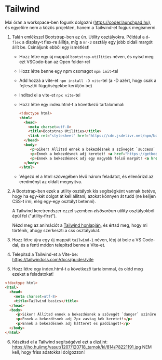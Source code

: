 # Tailwind

Mai órán a workspace-ben fogunk dolgozni (https://coder.launchpad.hu), és egyelőre nem a közös projekten, hanem a Tailwind-et fogjuk megismerni.

1. Talán emlékszel Bootstrap-ben az ún. Utility osztályokra. Például a `d-flex` a display-t flex-re állítja, míg a `mr-3` osztály egy jobb oldali margót állít be. Csináljunk ebből egy ismétlést!

   - Hozz létre egy új mappát `bootstrap-utilities` néven, és nyisd meg ezt VSCode-ban az Open folder-rel
   - Hozz létre benne egy npm csomagot `npm init`-tel
   - Add hozzá a vite-et `npm install -D vite`-tel (a -D azért, hogy csak a fejlesztői függőségekbe kerüljön be)
   - Indítsd el a vite-et `npx vite`-tel
   - Hozz létre egy index.html-t a következő tartalommal:

     ```html
     <!doctype html>
     <html>
       <head>
         <meta charset=utf-8>
         <title>Bootstrap Utilities</title>
         <link rel="stylesheet" href="https://cdn.jsdelivr.net/npm/bootstrap@5.3.3/dist/css/bootstrap.min.css">
       </head>
       <body>
          <p>Siker! Állítsd ennek a bekezdésnek a szövegét `success` színűre! <a href="https://getbootstrap.com/docs/5.0/utilities/colors/">https://getbootstrap.com/docs/5.0/utilities/colors/</a></p>
          <p>Ennek a bekezdésnek adj keretet! <a href="https://getbootstrap.com/docs/5.0/utilities/borders/">https://getbootstrap.com/docs/5.0/utilities/borders/</a></p>
          <p>Ennek a bekezdésnek adj egy nagyobb felső margót! <a href="https://getbootstrap.com/docs/5.0/utilities/spacing/">https://getbootstrap.com/docs/5.0/utilities/spacing/</a></p>
       </body>
     </html>
     ```

   - Végezd el a html szövegében lévő három feladatot, és ellenőrizd az eredményt az oldalt megnyitva.
    
2. A Bootstrap-ben ezek a utility osztályok kis segítségként vannak betéve, hogy ha egy-két dolgot át kell állítani, azokat könnyen át tudd (ne kelljen CSS-t írni, elég egy-egy osztályt betenni).

   A Tailwind keretrendszer ezzel szemben *elsősorban* utility osztályokból épül fel ("utility-first").

   Nézd meg az animációt a [Tailwind honlapján](https://tailwindcss.com), és értsd meg, hogy mi történik, ahogy szerkeszti a css osztályokat.

3. Hozz létre újra egy új mappát `tailwind-1` néven, lépj át bele a VS Code-dal, és a fenti módon telepítsd benne a Vite-et.

4. Telepítsd a Tailwind-et a Vite-be: https://tailwindcss.com/docs/guides/vite

5. Hozz létre egy index.html-t a következő tartalommal, és oldd meg ezeket a feladatokat!

  ```html
  <!doctype html>
  <html>
    <head>
      <meta charset=utf-8>
      <title>Tailwind basics</title>
    </head>
    <body>
       <p>Siker! Állítsd ennek a bekezdésnek a szövegét `danger` színűre! Keresd ki a Tailwind dokumentációból!</p>
       <p>Ennek a bekezdésnek adj 2px vastag kék keretet!</p>
       <p>Ennek a bekezdésnek adj hátteret és paddinget!</p>
    </body>
  </html>
  ```

6. Készítsd el a Tailwind segítségével ezt a dizájnt: https://iho.hu/img/vasut/1207/120718_tarnok/kl/814/P8221191.jpg  NEM kell, hogy friss adatokkal dolgozzon!

   
